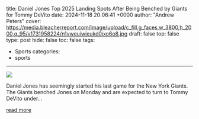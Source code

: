 title: Daniel Jones Top 2025 Landing Spots After Being Benched by Giants for Tommy DeVito
date: 2024-11-18 20:06:41 +0000
author: "Andrew Peters"
cover: https://media.bleacherreport.com/image/upload/c_fill,g_faces,w_3800,h_2000,q_95/v1731958224/n1vweuiwieukd0ixo6o8.jpg
draft: false
top: false
type: post
hide: false
toc: false
tags:
  - Sports
categories:
  - sports
---

![](https://media.bleacherreport.com/image/upload/c_fill,g_faces,w_3800,h_2000,q_95/v1731958224/n1vweuiwieukd0ixo6o8.jpg)

Daniel Jones has seemingly started his last game for the New York Giants. The Giants benched Jones on Monday and are expected to turn to Tommy DeVito under…

[read more](https://bleacherreport.com/articles/10143889-daniel-jones-top-2025-landing-spots-after-being-benched-by-giants-for-tommy-devito)
